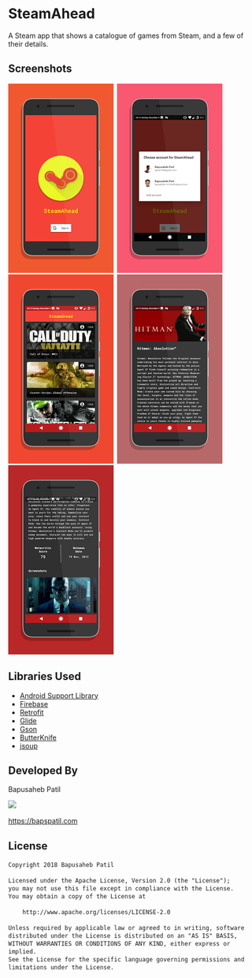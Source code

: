 
# SteamAhead

A Steam app that shows a catalogue of games from Steam, and a few of their details.

## Screenshots

<img src="./design/screen0.png">&ensp;<img src="./design/screen1.png">
<img src="./design/screen2.png">&ensp;<img src="./design/screen3.png">
<img src="./design/screen4.png">

## Libraries Used

* [Android Support Library](https://developer.android.com/topic/libraries/support-library/)
* [Firebase](https://firebase.google.com/)
* [Retrofit](https://github.com/square/retrofit/)
* [Glide](https://github.com/bumptech/glide/)
* [Gson](https://github.com/google/gson/)
* [ButterKnife](https://github.com/JakeWharton/butterknife)
* [jsoup](https://jsoup.org/)

## Developed By

Bapusaheb Patil

<img src="https://github.com/bapspatil.png" width="20%">

https://bapspatil.com

## License

    Copyright 2018 Bapusaheb Patil

    Licensed under the Apache License, Version 2.0 (the "License");
    you may not use this file except in compliance with the License.
    You may obtain a copy of the License at

        http://www.apache.org/licenses/LICENSE-2.0

    Unless required by applicable law or agreed to in writing, software
    distributed under the License is distributed on an "AS IS" BASIS,
    WITHOUT WARRANTIES OR CONDITIONS OF ANY KIND, either express or implied.
    See the License for the specific language governing permissions and
    limitations under the License.
